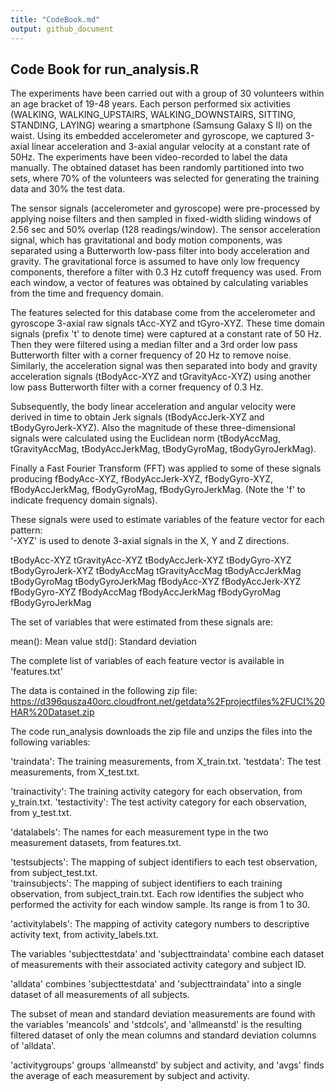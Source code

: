 ```yaml
---
title: "CodeBook.md"
output: github_document
---
```


## Code Book for run_analysis.R

The experiments have been carried out with a group of 30 volunteers within an age bracket of 19-48 years. Each person performed six activities (WALKING,  WALKING_UPSTAIRS, WALKING_DOWNSTAIRS, SITTING, STANDING, LAYING) wearing a smartphone (Samsung Galaxy S II) on the waist. Using its embedded accelerometer and gyroscope, we captured 3-axial linear acceleration and 3-axial angular velocity at a constant rate of 50Hz. The experiments have been video-recorded to label the data manually. The obtained dataset has been randomly partitioned into two sets, where 70% of the volunteers was selected for generating the training data and 30% the test data. 

The sensor signals (accelerometer and gyroscope) were pre-processed by applying noise filters and then sampled in fixed-width sliding windows of 2.56 sec and 50% overlap (128 readings/window). The sensor acceleration signal, which has gravitational and body motion components, was separated using a Butterworth low-pass filter into body acceleration and gravity. The gravitational force is assumed to have only low frequency components, therefore a filter with 0.3 Hz cutoff frequency was used. From each window, a vector of features was obtained by calculating variables from the time and frequency domain.

The features selected for this database come from the accelerometer and gyroscope 3-axial raw signals tAcc-XYZ and tGyro-XYZ. These time domain signals (prefix 't' to denote time) were captured at a constant rate of 50 Hz. Then they were filtered using a median filter and a 3rd order low pass Butterworth filter with a corner frequency of 20 Hz to remove noise. Similarly, the acceleration signal was then separated into body and gravity acceleration signals (tBodyAcc-XYZ and tGravityAcc-XYZ) using another low pass Butterworth filter with a corner frequency of 0.3 Hz. 

Subsequently, the body linear acceleration and angular velocity were derived in time to obtain Jerk signals (tBodyAccJerk-XYZ and tBodyGyroJerk-XYZ). Also the magnitude of these three-dimensional signals were calculated using the Euclidean norm (tBodyAccMag, tGravityAccMag, tBodyAccJerkMag, tBodyGyroMag, tBodyGyroJerkMag). 

Finally a Fast Fourier Transform (FFT) was applied to some of these signals producing fBodyAcc-XYZ, fBodyAccJerk-XYZ, fBodyGyro-XYZ, fBodyAccJerkMag, fBodyGyroMag, fBodyGyroJerkMag. (Note the 'f' to indicate frequency domain signals). 

These signals were used to estimate variables of the feature vector for each pattern:  
'-XYZ' is used to denote 3-axial signals in the X, Y and Z directions.

tBodyAcc-XYZ
tGravityAcc-XYZ
tBodyAccJerk-XYZ
tBodyGyro-XYZ
tBodyGyroJerk-XYZ
tBodyAccMag
tGravityAccMag
tBodyAccJerkMag
tBodyGyroMag
tBodyGyroJerkMag
fBodyAcc-XYZ
fBodyAccJerk-XYZ
fBodyGyro-XYZ
fBodyAccMag
fBodyAccJerkMag
fBodyGyroMag
fBodyGyroJerkMag

The set of variables that were estimated from these signals are: 

mean(): Mean value
std(): Standard deviation

The complete list of variables of each feature vector is available in 'features.txt'

The data is contained in the following zip file:
https://d396qusza40orc.cloudfront.net/getdata%2Fprojectfiles%2FUCI%20HAR%20Dataset.zip

The code run_analysis downloads the zip file and unzips the files into the following variables:

'traindata': The training measurements, from X_train.txt.
'testdata': The test measurements, from X_test.txt.

'trainactivity': The training activity category for each observation, from y_train.txt.
'testactivity': The test activity category for each observation, from y_test.txt.

'datalabels': The names for each measurement type in the two measurement datasets, from features.txt.

'testsubjects': The mapping of subject identifiers to each test observation, from subject_test.txt.  
'trainsubjects': The mapping of subject identifiers to each training observation, from subject_train.txt.
Each row identifies the subject who performed the activity for each window sample.  Its range is from 1 to 30.

'activitylabels': The mapping of activity category numbers to descriptive activity text, from activity_labels.txt.

The variables 'subjecttestdata' and 'subjecttraindata' combine each dataset of measurements with their associated activity category and subject ID.

'alldata' combines 'subjecttestdata' and 'subjecttraindata' into a single dataset of all measurements of all subjects.

The subset of mean and standard deviation measurements are found with the variables 'meancols' and 'stdcols', and 'allmeanstd' is the resulting filtered dataset of only the mean columns and standard deviation columns of 'alldata'.

'activitygroups' groups 'allmeanstd' by subject and activity, and 'avgs' finds the average of each measurement by subject and activity.
